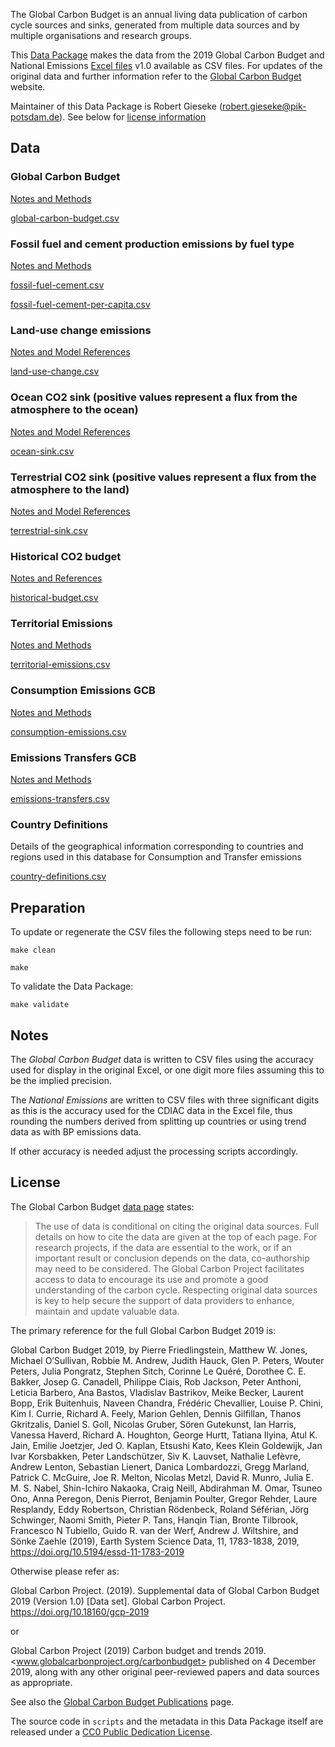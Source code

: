 The Global Carbon Budget is an annual living data publication of carbon cycle
sources and sinks, generated from multiple data sources and by multiple
organisations and research groups.

This [Data Package](http://frictionlessdata.io/specs/data-package/) makes the data from the 2019 Global Carbon Budget and National Emissions [Excel files](https://www.icos-cp.eu/GCP/2019) v1.0 available as CSV files. For updates of the original data and further information refer to the
[Global Carbon Budget](http://www.globalcarbonproject.org/carbonbudget/index.htm) website.

Maintainer of this Data Package is Robert Gieseke (<robert.gieseke@pik-potsdam.de>).
See below for [license information](#license)

## Data

### Global Carbon Budget

[Notes and Methods](doc/global-carbon-budget.md)

[global-carbon-budget.csv](data/global-carbon-budget.csv)


### Fossil fuel and cement production emissions by fuel type

[Notes and Methods](doc/fossil-fuel-cement.md)

[fossil-fuel-cement.csv](data/fossil-fuel-cement.csv)

[fossil-fuel-cement-per-capita.csv](data/fossil-fuel-cement-per-capita.csv)


### Land-use change emissions

[Notes and Model References](doc/land-use-change.md)

[land-use-change.csv](data/land-use-change.csv)


### Ocean CO2 sink (positive values represent a flux from the atmosphere to the ocean)

[Notes and Model References](doc/ocean-sink.md)

[ocean-sink.csv](data/ocean-sink.csv)


### Terrestrial CO2 sink (positive values represent a flux from the atmosphere to the land)

[Notes and Model References](doc/terrestrial-sink.md)

[terrestrial-sink.csv](data/terrestrial-sink.csv)


### Historical CO2 budget

[Notes and References](doc/historical-budget.md)

[historical-budget.csv](data/historical-budget.csv)


### Territorial Emissions

[Notes and Methods](doc/territorial-emissions.md)

[territorial-emissions.csv](data/territorial-emissions.csv)


### Consumption Emissions GCB

[Notes and Methods](doc/consumption-emissions.md)

[consumption-emissions.csv](data/consumption-emissions.csv)


### Emissions Transfers GCB

[Notes and Methods](doc/emissions-transfers.md)

[emissions-transfers.csv](data/emissions-transfers.csv)



### Country Definitions

Details of the geographical information corresponding to countries and regions used in this database for Consumption and Transfer emissions

[country-definitions.csv](data/country-definitions.csv)

## Preparation

To update or regenerate the CSV files the following steps need to be run:

```
make clean
```

```
make
```

To validate the Data Package:
```
make validate
```


## Notes

The *Global Carbon Budget* data is written to CSV files using the
accuracy used for display in the original Excel, or one digit more files
assuming this to be the implied precision.

The *National Emissions* are written to CSV files with three significant digits
as this is the accuracy used for the CDIAC data in the Excel file, thus
rounding the numbers derived from splitting up countries or using trend data as
with BP emissions data.

If other accuracy is needed adjust the processing scripts accordingly.

## License

The Global Carbon Budget [data page](http://www.globalcarbonproject.org/carbonbudget/19/data.htm) states:

> The use of data is conditional on citing the original data sources. Full details on how to cite the data are given at the top of each page. For research projects, if the data are essential to the work, or if an important result or conclusion depends on the data, co-authorship may need to be considered. The Global Carbon Project facilitates access to data to encourage its use and promote a good understanding of the carbon cycle. Respecting original data sources is key to help secure the support of data providers to enhance, maintain and update valuable data.

The primary reference for the full Global Carbon Budget 2019 is:

Global Carbon Budget 2019, by Pierre Friedlingstein, Matthew W. Jones, Michael O’Sullivan, Robbie M. Andrew, Judith Hauck, Glen P. Peters, Wouter Peters, Julia Pongratz, Stephen Sitch, Corinne Le Quéré, Dorothee C. E. Bakker, Josep G. Canadell, Philippe Ciais, Rob Jackson, Peter  Anthoni, Leticia Barbero, Ana Bastos, Vladislav Bastrikov, Meike Becker, Laurent Bopp, Erik Buitenhuis, Naveen Chandra, Frédéric Chevallier, Louise P. Chini, Kim I. Currie, Richard A. Feely, Marion Gehlen, Dennis Gilfillan, Thanos Gkritzalis, Daniel S. Goll, Nicolas Gruber, Sören Gutekunst, Ian Harris, Vanessa Haverd, Richard A. Houghton, George Hurtt, Tatiana Ilyina, Atul K. Jain, Emilie Joetzjer, Jed O. Kaplan, Etsushi Kato, Kees Klein Goldewijk, Jan Ivar Korsbakken, Peter Landschützer, Siv K. Lauvset, Nathalie Lefèvre, Andrew Lenton, Sebastian Lienert, Danica Lombardozzi, Gregg Marland, Patrick C. McGuire, Joe R. Melton, Nicolas Metzl, David R. Munro, Julia E. M. S. Nabel, Shin-Ichiro Nakaoka, Craig Neill, Abdirahman M. Omar, Tsuneo Ono, Anna Peregon, Denis Pierrot, Benjamin Poulter, Gregor Rehder, Laure Resplandy, Eddy Robertson, Christian Rödenbeck, Roland Séférian, Jörg Schwinger, Naomi Smith, Pieter P. Tans, Hanqin Tian, Bronte Tilbrook, Francesco N Tubiello, Guido R. van der Werf, Andrew J. Wiltshire, and Sönke Zaehle (2019), Earth System Science Data, 11, 1783-1838, 2019, <https://doi.org/10.5194/essd-11-1783-2019>

Otherwise please refer as:

Global Carbon Project. (2019). Supplemental data of Global Carbon Budget 2019 (Version 1.0) [Data set]. Global Carbon Project. https://doi.org/10.18160/gcp-2019

or

Global Carbon Project (2019) Carbon budget and trends 2019. <www.globalcarbonproject.org/carbonbudget> published on 4 December 2019, along with any other original peer-reviewed papers and data sources as appropriate.

See also the [Global Carbon Budget Publications](http://www.globalcarbonproject.org/carbonbudget/19/publications.htm) page.

The source code in `scripts` and the metadata in this Data Package itself are released under a
[CC0 Public Dedication License](https://creativecommons.org/publicdomain/zero/1.0/).
